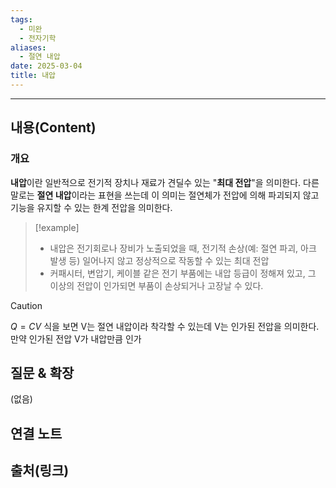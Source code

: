 ```yaml
---
tags:
  - 미완
  - 전자기학
aliases: 
  - 절연 내압
date: 2025-03-04
title: 내압
---
```


---

## 내용(Content)

### 개요

**내압**이란 일반적으로 전기적 장치나 재료가 견딜수 있는 "**최대 전압**"을 의미한다. 다른 말로는 **절연 내압**이라는 표현을 쓰는데 이 의미는 절연체가 전압에 의해 파괴되지 않고 기능을 유지할 수 있는 한계 전압을 의미한다.

>[!example]
>- 내압은 전기회로나 장비가 노출되었을 때, 전기적 손상(예: 절연 파괴, 아크 발생 등) 일어나지 않고 정상적으로 작동할 수 있는 최대 전압
>- 커패시터, 변압기, 케이블 같은 전기 부품에는 내압 등급이 정해져 있고, 그 이상의 전압이 인가되면 부품이 손상되거나 고장날 수 있다.

>[!caution]
>$Q= CV$ 식을 보면 V는 절연 내압이라 착각할 수 있는데 V는 인가된 전압을 의미한다. 만약 인가된 전압 V가 내압만큼 인가


## 질문 & 확장

(없음)

## 연결 노트

## 출처(링크)





